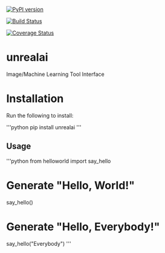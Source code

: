 [![PyPI version](https://badge.fury.io/py/unrealai.svg)](https://badge.fury.io/py/unrealai)

[![Build Status](https://travis-ci.org/nishgaba-ai/unrealai.svg?branch=master)](https://travis-ci.org/nishgaba-ai/unrealai)

[![Coverage Status](https://coveralls.io/repos/github/nishgaba-ai/unrealai/badge.svg?branch=master)](https://coveralls.io/github/nishgaba-ai/unrealai?branch=master)




# unrealai
Image/Machine Learning Tool Interface


# Installation
Run the following to install:

'''python
pip install unrealai
'''

## Usage
'''python
from helloworld import say_hello

# Generate "Hello, World!"
say_hello()

# Generate "Hello, Everybody!"
say_hello("Everybody")
'''

